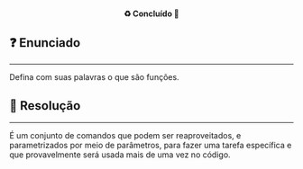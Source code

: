 <h4 align="center"> 
  ♻️ Concluído 🚀
</h4>

## ❓ Enunciado
---
Defina com suas palavras o que são funções.

## 📝 Resolução
---
É um conjunto de comandos que podem ser reaproveitados, e parametrizados por meio de parâmetros, para fazer uma tarefa específica e que provavelmente será usada mais de uma vez no código.